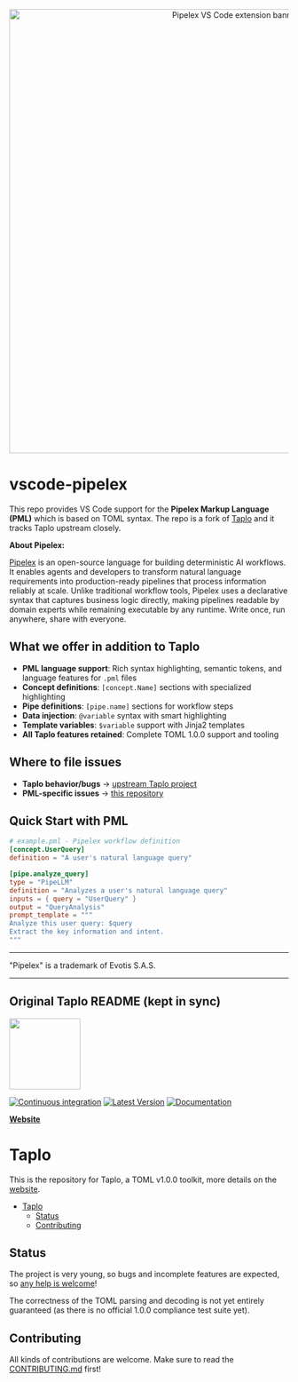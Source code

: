 <!-- GENERATED: do not edit README.md directly.
     Edit docs/pipelex/README.header.md and run scripts/compose-docs.sh -->

<div align="center"><img src="https://d2cinlfp2qnig1.cloudfront.net/banners/pipelex_vs_code_extension_v1.png" alt="Pipelex VS Code extension banner" width="800" style="max-width: 100%; height: auto;"></div>

# vscode-pipelex

This repo provides VS Code support for the **Pipelex Markup Language (PML)** which is based on TOML syntax. The repo is a fork of [Taplo](https://github.com/tamasfe/taplo) and it tracks Taplo upstream closely.

**About Pipelex:**

[Pipelex](https://github.com/Pipelex/pipelex) is an open-source language for building deterministic AI workflows. It enables agents and developers to transform natural language requirements into production-ready pipelines that process information reliably at scale. Unlike traditional workflow tools, Pipelex uses a declarative syntax that captures business logic directly, making pipelines readable by domain experts while remaining executable by any runtime. Write once, run anywhere, share with everyone.

## What we offer in addition to Taplo
- **PML language support**: Rich syntax highlighting, semantic tokens, and language features for `.pml` files
- **Concept definitions**: `[concept.Name]` sections with specialized highlighting  
- **Pipe definitions**: `[pipe.name]` sections for workflow steps
- **Data injection**: `@variable` syntax with smart highlighting
- **Template variables**: `$variable` support with Jinja2 templates
- **All Taplo features retained**: Complete TOML 1.0.0 support and tooling

## Where to file issues
- **Taplo behavior/bugs** → [upstream Taplo project](https://github.com/tamasfe/taplo)
- **PML-specific issues** → [this repository](https://github.com/Pipelex/vscode-pipelex/issues)

## Quick Start with PML
```toml
# example.pml - Pipelex workflow definition
[concept.UserQuery]
definition = "A user's natural language query"

[pipe.analyze_query]
type = "PipeLLM"
definition = "Analyzes a user's natural language query"
inputs = { query = "UserQuery" }
output = "QueryAnalysis"
prompt_template = """
Analyze this user query: $query
Extract the key information and intent.
"""
```

---

"Pipelex" is a trademark of Evotis S.A.S.

---

## Original Taplo README (kept in sync)

<div style="text-align:left"><img src="taplo-icon.png" width="128"></div>

[![Continuous integration](https://github.com/tamasfe/taplo/workflows/Continuous%20integration/badge.svg)](https://github.com/tamasfe/taplo/actions?query=workflow%3A%22Continuous+integration%22)
[![Latest Version](https://img.shields.io/crates/v/taplo.svg)](https://crates.io/crates/taplo)
[![Documentation](https://docs.rs/taplo/badge.svg)](https://docs.rs/taplo)

[**Website**](https://taplo.tamasfe.dev)

# Taplo

This is the repository for Taplo, a TOML v1.0.0 toolkit, more details on the [website](https://taplo.tamasfe.dev).


- [Taplo](#taplo)
  - [Status](#status)
  - [Contributing](#contributing)

## Status

The project is very young, so bugs and incomplete features are expected, so [any help is welcome](CONTRIBUTING.md)!

The correctness of the TOML parsing and decoding is not yet entirely guaranteed (as there is no official 1.0.0 compliance test suite yet).

## Contributing

All kinds of contributions are welcome. Make sure to read the [CONTRIBUTING.md](CONTRIBUTING.md) first!
